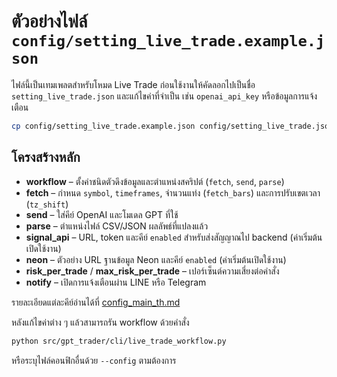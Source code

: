 # ตัวอย่างไฟล์ `config/setting_live_trade.example.json`

ไฟล์นี้เป็นเทมเพลตสำหรับโหมด Live Trade ก่อนใช้งานให้คัดลอกไปเป็นชื่อ `setting_live_trade.json` และแก้ไขค่าที่จำเป็น เช่น `openai_api_key` หรือข้อมูลการแจ้งเตือน

```bash
cp config/setting_live_trade.example.json config/setting_live_trade.json
```

## โครงสร้างหลัก

- **workflow** – ตั้งค่าชนิดตัวดึงข้อมูลและตำแหน่งสคริปต์ (`fetch`, `send`, `parse`)
- **fetch** – กำหนด `symbol`, `timeframes`, จำนวนแท่ง (`fetch_bars`) และการปรับเขตเวลา (`tz_shift`)
- **send** – ใส่คีย์ OpenAI และโมเดล GPT ที่ใช้
- **parse** – ตำแหน่งไฟล์ CSV/JSON ผลลัพธ์ที่แปลงแล้ว
- **signal_api** – URL, token และคีย์ `enabled` สำหรับส่งสัญญาณไป backend (ค่าเริ่มต้นเปิดใช้งาน)
- **neon** – ตัวอย่าง URL ฐานข้อมูล Neon และคีย์ `enabled` (ค่าเริ่มต้นเปิดใช้งาน)
- **risk_per_trade** / **max_risk_per_trade** – เปอร์เซ็นต์ความเสี่ยงต่อคำสั่ง
- **notify** – เปิดการแจ้งเตือนผ่าน LINE หรือ Telegram

รายละเอียดแต่ละคีย์อ่านได้ที่ [config_main_th.md](config_main_th.md)

หลังแก้ไขค่าต่าง ๆ แล้วสามารถรัน workflow ด้วยคำสั่ง

```bash
python src/gpt_trader/cli/live_trade_workflow.py
```

หรือระบุไฟล์คอนฟิกอื่นด้วย `--config` ตามต้องการ
